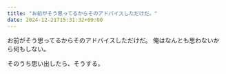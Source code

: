 ```yaml
---
title: "お前がそう思ってるからそのアドバイスしただけだ。"
date: 2024-12-21T15:31:32+09:00
---
```

お前がそう思ってるからそのアドバイスしただけだ。
俺はなんとも思わないから何もしない。

そのうち思い出したら、そうする。
